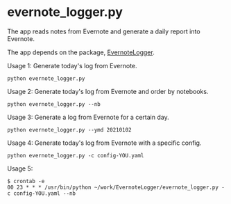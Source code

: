 # evernote_logger.py
The app reads notes from Evernote and generate a daily report into Evernote.

The app depends on the package, [EvernoteLogger](https://github.com/CountChu/EvernoteWrapper).

Usage 1: Generate today's log from Evernote.
```
python evernote_logger.py  
```

Usage 2: Generate today's log from Evernote and order by notebooks.
```
python evernote_logger.py --nb  
```

Usage 3: Generate a log from Evernote for a certain day.
```
python evernote_logger.py --ymd 20210102
```

Usage 4: Generate today's log from Evernote with a specific config.
```
python evernote_logger.py -c config-YOU.yaml
```

Usage 5: 
```
$ crontab -e
00 23 * * * /usr/bin/python ~/work/EvernoteLogger/evernote_logger.py -c config-YOU.yaml --nb
```
